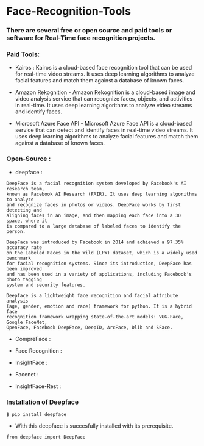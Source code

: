 # Face-Recognition-Tools

### There are several free or open source and paid tools or software for Real-Time face recognition projects.

### Paid Tools:
+ Kairos : Kairos is a cloud-based face recognition tool that can be used for real-time video streams. It uses deep learning algorithms to analyze facial features and match them against a database of known faces.

+ Amazon Rekognition - Amazon Rekognition is a cloud-based image and video analysis service that can recognize faces, objects, and activities in real-time. It uses deep learning algorithms to analyze video streams and identify faces.

+ Microsoft Azure Face API - Microsoft Azure Face API is a cloud-based service that can detect and identify faces in real-time video streams. It uses deep learning algorithms to analyze facial features and match them against a database of known faces.

### Open-Source :

+ deepface : 
```
DeepFace is a facial recognition system developed by Facebook's AI research team, 
known as Facebook AI Research (FAIR). It uses deep learning algorithms to analyze 
and recognize faces in photos or videos. DeepFace works by first detecting and 
aligning faces in an image, and then mapping each face into a 3D space, where it 
is compared to a large database of labeled faces to identify the person.

DeepFace was introduced by Facebook in 2014 and achieved a 97.35% accuracy rate 
on the Labeled Faces in the Wild (LFW) dataset, which is a widely used benchmark 
for facial recognition systems. Since its introduction, DeepFace has been improved 
and has been used in a variety of applications, including Facebook's photo tagging 
system and security features.

Deepface is a lightweight face recognition and facial attribute analysis 
(age, gender, emotion and race) framework for python. It is a hybrid face 
recognition framework wrapping state-of-the-art models: VGG-Face, Google FaceNet, 
OpenFace, Facebook DeepFace, DeepID, ArcFace, Dlib and SFace.
```



+ CompreFace : 




+ Face Recognition : 




+ InsightFace : 




+ Facenet :





+ InsightFace-Rest :







### Installation of Deepface 

```
$ pip install deepface
```
+ With this deepface is succesfully installed with its prerequisite.

```
from deepface import DeepFace
```

